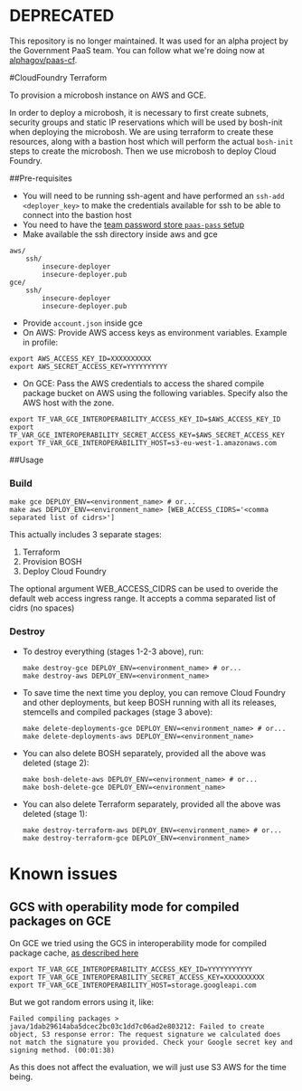 # DEPRECATED

This repository is no longer maintained. It was used for an alpha project by
the Government PaaS team. You can follow what we're doing now at
[alphagov/paas-cf](https://github.com/alphagov/paas-cf).

#CloudFoundry Terraform

To provision a microbosh instance on AWS and GCE.

In order to deploy a microbosh, it is necessary to first create subnets, security groups and static IP reservations which will be used by bosh-init when deploying the microbosh. We are using terraform to create these resources, along with a bastion host which will perform the actual `bosh-init` steps to create the microbosh. Then we use microbosh to deploy Cloud Foundry.

##Pre-requisites

* You will need to be running ssh-agent and have performed an `ssh-add <deployer_key>` to make the credentials available for ssh to be able to connect into the bastion host
* You need to have the [team password store `paas-pass` setup](https://github.gds/multicloudpaas/credentials)
* Make available the ssh directory inside aws and gce

```
aws/
    ssh/
        insecure-deployer
        insecure-deployer.pub
gce/
    ssh/
        insecure-deployer
        insecure-deployer.pub
```
* Provide `account.json` inside gce
* On AWS: Provide AWS access keys as environment variables. Example in profile:

```
export AWS_ACCESS_KEY_ID=XXXXXXXXXX
export AWS_SECRET_ACCESS_KEY=YYYYYYYYYY
```

* On GCE: Pass the AWS credentials to access the shared compile package bucket
  on AWS using the following variables. Specify also the AWS host with the zone.

```
export TF_VAR_GCE_INTEROPERABILITY_ACCESS_KEY_ID=$AWS_ACCESS_KEY_ID
export TF_VAR_GCE_INTEROPERABILITY_SECRET_ACCESS_KEY=$AWS_SECRET_ACCESS_KEY
export TF_VAR_GCE_INTEROPERABILITY_HOST=s3-eu-west-1.amazonaws.com
```

##Usage
### Build
```
make gce DEPLOY_ENV=<environment_name> # or...
make aws DEPLOY_ENV=<environment_name> [WEB_ACCESS_CIDRS='<comma separated list of cidrs>']
```

This actually includes 3 separate stages:

1. Terraform
2. Provision BOSH
3. Deploy Cloud Foundry

The optional argument WEB_ACCESS_CIDRS can be used to overide the default web access ingress range. It accepts a comma separated list of cidrs (no spaces)

### Destroy

* To destroy everything (stages 1-2-3 above), run:

    ```
    make destroy-gce DEPLOY_ENV=<environment_name> # or...
    make destroy-aws DEPLOY_ENV=<environment_name>
    ```
* To save time the next time you deploy, you can remove Cloud Foundry and other deployments, but keep BOSH running with all its releases, stemcells and compiled packages (stage 3 above):

    ```
    make delete-deployments-gce DEPLOY_ENV=<environment_name> # or...
    make delete-deployments-aws DEPLOY_ENV=<environment_name>
    ```
* You can also delete BOSH separately, provided all the above was deleted (stage 2):

    ```
    make bosh-delete-aws DEPLOY_ENV=<environment_name> # or...
    make bosh-delete-gce DEPLOY_ENV=<environment_name>
    ```

* You can also delete Terraform separately, provided all the above was deleted (stage 1):

    ```
    make destroy-terraform-aws DEPLOY_ENV=<environment_name> # or...
    make destroy-terraform-gce DEPLOY_ENV=<environment_name>
    ```

Known issues
============

GCS with operability mode for compiled packages on GCE
-------------------------------------------------------

On GCE we tried using the GCS in interoperability
mode for compiled package cache, [as described here](https://cloud.google.com/storage/docs/migrating)

```
export TF_VAR_GCE_INTEROPERABILITY_ACCESS_KEY_ID=YYYYYYYYYYY
export TF_VAR_GCE_INTEROPERABILITY_SECRET_ACCESS_KEY=XXXXXXXXXX
export TF_VAR_GCE_INTEROPERABILITY_HOST=storage.googleapi.com
```

But we got random errors using it, like:

```
Failed compiling packages > java/1dab29614aba5dcec2bc03c1dd7c06ad2e803212: Failed to create object, S3 response error: The request signature we calculated does not match the signature you provided. Check your Google secret key and signing method. (00:01:38)
```

As this does not affect the evaluation, we will just use S3 AWS for the time being.
